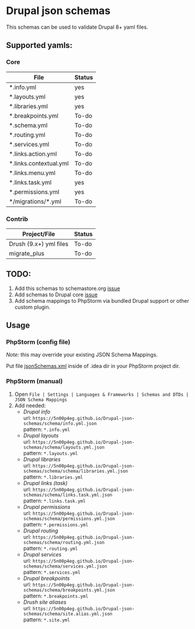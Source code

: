 # Drupal json schemas
This schemas can be used to validate Drupal 8+ yaml files.

## Supported yamls:
### Core
|File                   |Status|
|-----------------------|------|
|*.info.yml             |yes   |
|*.layouts.yml          |yes   |
|*.libraries.yml        |yes   | 
|*.breakpoints.yml      |To-do |
|*.schema.yml           |To-do |
|*.routing.yml          |To-do |
|*.services.yml         |To-do |
|*.links.action.yml     |To-do |
|*.links.contextual.yml |To-do |
|*.links.menu.yml       |To-do |
|*.links.task.yml       |yes   |
|*.permissions.yml      |yes   |
|\*/migrations/\*.yml   |To-do |

### Contrib
|Project/File           |Status|
|-----------------------|------|
|Drush (9.x+) yml files |To-do |
|migrate_plus           |To-do |

## TODO:
1. Add this schemas to schemastore.org [issue](https://github.com/SchemaStore/schemastore/issues/710)
1. Add schemas to Drupal core [issue](https://www.drupal.org/project/drupal/issues/3061454)
1. Add schema mappings to PhpStorm via bundled Drupal support or other custom plugin.  

## Usage
### PhpStorm (config file)
*Note:* this may override your existing JSON Schema Mappings.   

Put file [jsonSchemas.xml](https://raw.githubusercontent.com/5n00p4eg/Drupal-json-schemas/master/configs/jsonSchemas.xml) inside of .idea dir in your PhpStorm project dir.
### PhpStorm (manual)
1. Open `File | Settings | Languages & Frameworks | Schemas and DTDs | JSON Schema Mappings`
1. Add needed:
   * *Drupal info*   
       url: `https://5n00p4eg.github.io/Drupal-json-schemas/schema/info.yml.json`   
       pattern: `*.info.yml`
   * *Drupal layouts*   
       url: `https://5n00p4eg.github.io/Drupal-json-schemas/schema/layouts.yml.json`   
       pattern: `*.layouts.yml`
   * *Drupal libraries*   
       url: `https://5n00p4eg.github.io/Drupal-json-schemas/schema/schema/libraries.yml.json`   
       pattern: `*.libraries.yml`
   * *Drupal links (task)*   
       url: `https://5n00p4eg.github.io/Drupal-json-schemas/schema/links.task.yml.json`   
       pattern: `*.links.task.yml`
   * *Drupal permissions*   
       url: `https://5n00p4eg.github.io/Drupal-json-schemas/schema/permissions.yml.json`   
       pattern: `*.permissions.yml`
   * *Drupal routing*   
       url: `https://5n00p4eg.github.io/Drupal-json-schemas/schema/routing.yml.json`   
       pattern: `*.routing.yml`
   * *Drupal services*   
       url: `https://5n00p4eg.github.io/Drupal-json-schemas/schema/services.yml.json`   
       pattern: `*.services.yml`
   * *Drupal breakpoints*   
      url: `https://5n00p4eg.github.io/Drupal-json-schemas/schema/breakpoints.yml.json`   
      pattern: `*.breakpoints.yml`
   * *Drush site aliases*   
       url: `https://5n00p4eg.github.io/Drupal-json-schemas/schema/site.alias.yml.json`   
       pattern: `*.site.yml`
   
